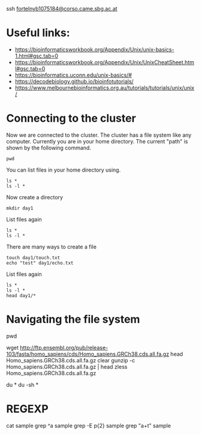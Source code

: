 ssh fortelnyb1075184@corso.came.sbg.ac.at


# Useful links:
- https://bioinformaticsworkbook.org/Appendix/Unix/unix-basics-1.html#gsc.tab=0
- https://bioinformaticsworkbook.org/Appendix/Unix/UnixCheatSheet.html#gsc.tab=0
- https://bioinformatics.uconn.edu/unix-basics/#
- https://decodebiology.github.io/bioinfotutorials/
- https://www.melbournebioinformatics.org.au/tutorials/tutorials/unix/unix/


# Connecting to the cluster
Now we are connected to the cluster. The cluster has a file system like any computer. Currently you are in your home directory. The current "path" is shown by the following command.
```
pwd
```

You can list files in your home directory using.
```
ls *
ls -l *
```

Now create a directory
```
mkdir day1
```

List files again
```
ls *
ls -l *
```

There are many ways to create a file
```
touch day1/touch.txt
echo "test" day1/echo.txt
```

List files again
```
ls *
ls -l *
head day1/*
```


# Navigating the file system
pwd

wget http://ftp.ensembl.org/pub/release-103/fasta/homo_sapiens/cds/Homo_sapiens.GRCh38.cds.all.fa.gz
head Homo_sapiens.GRCh38.cds.all.fa.gz
clear
gunzip -c Homo_sapiens.GRCh38.cds.all.fa.gz | head
zless Homo_sapiens.GRCh38.cds.all.fa.gz

du *
du -sh *



# REGEXP
cat sample
grep ^a sample
grep -E p\{2} sample
grep "a\+t" sample
